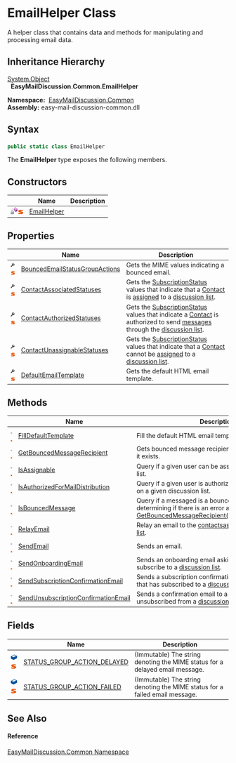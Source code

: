 EmailHelper Class
=================
A helper class that contains data and methods for manipulating and processing email data.


Inheritance Hierarchy
---------------------
[System.Object][1]  
  **EasyMailDiscussion.Common.EmailHelper**  

  **Namespace:**  [EasyMailDiscussion.Common][2]  
  **Assembly:** easy-mail-discussion-common.dll

Syntax
------

```csharp
public static class EmailHelper
```

The **EmailHelper** type exposes the following members.


Constructors
------------

|                                   | Name             | Description |
| --------------------------------- | ---------------- | ----------- |
| ![Private method]![Static member] | [EmailHelper][3] |             |


Properties
----------

|                                    | Name                                | Description                                                                                                                                 |
| ---------------------------------- | ----------------------------------- | ------------------------------------------------------------------------------------------------------------------------------------------- |
| ![Public property]![Static member] | [BouncedEmailStatusGroupActions][4] | Gets the MIME values indicating a bounced email.                                                                                            |
| ![Public property]![Static member] | [ContactAssociatedStatuses][5]      | Gets the [SubscriptionStatus][6] values that indicate that a [Contact][7] is [assigned][8] to a [discussion list][9].                       |
| ![Public property]![Static member] | [ContactAuthorizedStatuses][10]     | Gets the [SubscriptionStatus][6] values that indicate a [Contact][7] is authorized to send [messages][11] through the [discussion list][9]. |
| ![Public property]![Static member] | [ContactUnassignableStatuses][12]   | Gets the [SubscriptionStatus][6] values that indicate that a [Contact][7] cannot be [assigned][8] to a [discussion list][9].                |
| ![Public property]![Static member] | [DefaultEmailTemplate][13]          | Gets the default HTML email template.                                                                                                       |


Methods
-------

|                                  | Name                                      | Description                                                                                                                                        |
| -------------------------------- | ----------------------------------------- | -------------------------------------------------------------------------------------------------------------------------------------------------- |
| ![Public method]![Static member] | [FillDefaultTemplate][14]                 | Fill the default HTML email template with values.                                                                                                  |
| ![Public method]![Static member] | [GetBouncedMessageRecipient][15]          | Gets bounced message recipient from the message, if it exists.                                                                                     |
| ![Public method]![Static member] | [IsAssignable][16]                        | Query if a given user can be assigned to a discussion list.                                                                                        |
| ![Public method]![Static member] | [IsAuthorizedForMailDistribution][17]     | Query if a given user is authorized for mail distribution on a given discussion list.                                                              |
| ![Public method]![Static member] | [IsBouncedMessage][18]                    | Query if a messaged is a bounced message by determining if there is an error action code per [GetBouncedMessageRecipient(IndexedMimeMessage)][15]. |
| ![Public method]![Static member] | [RelayEmail][19]                          | Relay an email to the [contacts][7][assigned][8] to a [discussion list][9].                                                                        |
| ![Public method]![Static member] | [SendEmail][20]                           | Sends an email.                                                                                                                                    |
| ![Public method]![Static member] | [SendOnboardingEmail][21]                 | Sends an onboarding email asking a [contact][7] to subscribe to a [discussion list][9].                                                            |
| ![Public method]![Static member] | [SendSubscriptionConfirmationEmail][22]   | Sends a subscription confirmation email to a [contact][7] that has subscribed to a [discussion list][9].                                           |
| ![Public method]![Static member] | [SendUnsubscriptionConfirmationEmail][23] | Sends a confirmation email to a [contact][7] that has unsubscribed from a [discussion list][9].                                                    |


Fields
------

|                                 | Name                              | Description                                                                  |
| ------------------------------- | --------------------------------- | ---------------------------------------------------------------------------- |
| ![Public field]![Static member] | [STATUS_GROUP_ACTION_DELAYED][24] | (Immutable) The string denoting the MIME status for a delayed email message. |
| ![Public field]![Static member] | [STATUS_GROUP_ACTION_FAILED][25]  | (Immutable) The string denoting the MIME status for a failed email message.  |


See Also
--------

#### Reference
[EasyMailDiscussion.Common Namespace][2]  

[1]: https://docs.microsoft.com/dotnet/api/system.object
[2]: ../README.md
[3]: _cctor.md
[4]: BouncedEmailStatusGroupActions.md
[5]: ContactAssociatedStatuses.md
[6]: ../../EasyMailDiscussion.Common.Database/SubscriptionStatus/README.md
[7]: ../../EasyMailDiscussion.Common.Database/Contact/README.md
[8]: ../../EasyMailDiscussion.Common.Database/ContactSubscription/README.md
[9]: ../../EasyMailDiscussion.Common.Database/DiscussionList/README.md
[10]: ContactAuthorizedStatuses.md
[11]: ../../EasyMailDiscussion.Common.Database/Message/README.md
[12]: ContactUnassignableStatuses.md
[13]: DefaultEmailTemplate.md
[14]: FillDefaultTemplate.md
[15]: GetBouncedMessageRecipient.md
[16]: IsAssignable.md
[17]: IsAuthorizedForMailDistribution.md
[18]: IsBouncedMessage.md
[19]: RelayEmail.md
[20]: SendEmail.md
[21]: SendOnboardingEmail.md
[22]: SendSubscriptionConfirmationEmail.md
[23]: SendUnsubscriptionConfirmationEmail.md
[24]: STATUS_GROUP_ACTION_DELAYED.md
[25]: STATUS_GROUP_ACTION_FAILED.md
[Private method]: ../../icons/privmethod.gif "Private method"
[Static member]: ../../icons/static.gif "Static member"
[Public property]: ../../icons/pubproperty.svg "Public property"
[Public method]: ../../icons/pubmethod.svg "Public method"
[Public field]: ../../icons/pubfield.svg "Public field"